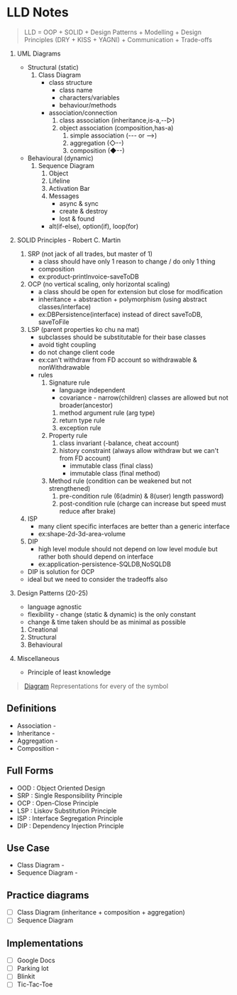 # LLD Notes

> LLD = OOP + SOLID + Design Patterns + Modelling + Design Principles (DRY + KISS + YAGNI) + Communication + Trade-offs

1. UML Diagrams
   - Structural (static)
     1. Class Diagram
        - class structure
          - class name
          - characters/variables
          - behaviour/methods
        - association/connection
          1. class association (inheritance,is-a,--▷)
          2. object association (composition,has-a)
             1. simple association (--- or -->)
             2. aggregation (◇--)
             3. composition (◆--)
   - Behavioural (dynamic)
     1. Sequence Diagram
        1. Object
        2. Lifeline
        3. Activation Bar
        4. Messages
           - async & sync
           - create & destroy
           - lost & found
        - alt(if-else), option(if), loop(for)

2. SOLID Principles - Robert C. Martin
   1. SRP (not jack of all trades, but master of 1)
      - a class should have only 1 reason to change / do only 1 thing
      - composition
      - ex:product-printInvoice-saveToDB
   2. OCP (no vertical scaling, only horizontal scaling)
      - a class should be open for extension but close for modification
      - inheritance + abstraction + polymorphism (using abstract classes/interface)
      - ex:DBPersistence(interface) instead of direct saveToDB, saveToFile
   3. LSP (parent properties ko chu na mat)
      - subclasses should be substitutable for their base classes
      - avoid tight coupling
      - do not change client code
      - ex:can't withdraw from FD account so withdrawable & nonWithdrawable
      - rules
        1. Signature rule
           - language independent
           - covariance - narrow(children) classes are allowed but not broader(ancestor)
           1. method argument rule (arg type)
           2. return type rule
           3. exception rule
        2. Property rule
           1. class invariant (-balance, cheat account)
           2. history constraint (always allow withdraw but we can't from FD account)
              - immutable class (final class)
              - immutable class (final method)
        3. Method rule (condition can be weakened but not strengthened)
           1. pre-condition rule (6(admin) & 8(user) length password)
           2. post-condition rule (charge can increase but speed must reduce after brake)
   4. ISP
      - many client specific interfaces are better than a generic interface
      - ex:shape-2d-3d-area-volume
   5. DIP
      - high level module should not depend on low level module but rather both should depend on interface
      - ex:application-persistence-SQLDB,NoSQLDB
   - DIP is solution for OCP
   - ideal but we need to consider the tradeoffs also

3. Design Patterns (20-25)
   - language agnostic
   - flexibility - change (static & dynamic) is the only constant
   - change & time taken should be as minimal as possible
   1. Creational
   2. Structural
   3. Behavioural

4. Miscellaneous
   - Principle of least knowledge

> [Diagram]() Representations for every of the symbol

## Definitions

- Association -
- Inheritance -
- Aggregation -
- Composition -

## Full Forms

- OOD : Object Oriented Design
- SRP : Single Responsibility Principle
- OCP : Open-Close Principle
- LSP : Liskov Substitution Principle
- ISP : Interface Segregation Principle
- DIP : Dependency Injection Principle

## Use Case

- Class Diagram -
- Sequence Diagram -

## Practice diagrams

- [ ] Class Diagram (inheritance + composition + aggregation)
- [ ] Sequence Diagram

## Implementations

- [ ] Google Docs
- [ ] Parking lot
- [ ] Blinkit
- [ ] Tic-Tac-Toe
